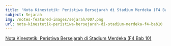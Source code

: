 ```yaml
---
title: 'Nota Kinestetik: Peristiwa Bersejarah di Stadium Merdeka (F4 Bab 10)'
subject: Sejarah
img: /notes-featured-images/sejarah/007.png
url: nota-kinestetik-peristiwa-bersejarah-di-stadium-merdeka-f4-bab10
---
```


<a class="open-note" href="/notes/sejarah/Nota%20Kinestetik%20Peristiwa%20Bersejarah%20di%20Stadium%20Merdeka%20(F4%20Bab%2010).pdf" target="_blank">Nota Kinestetik: Peristiwa Bersejarah di Stadium Merdeka (F4 Bab 10)</a>